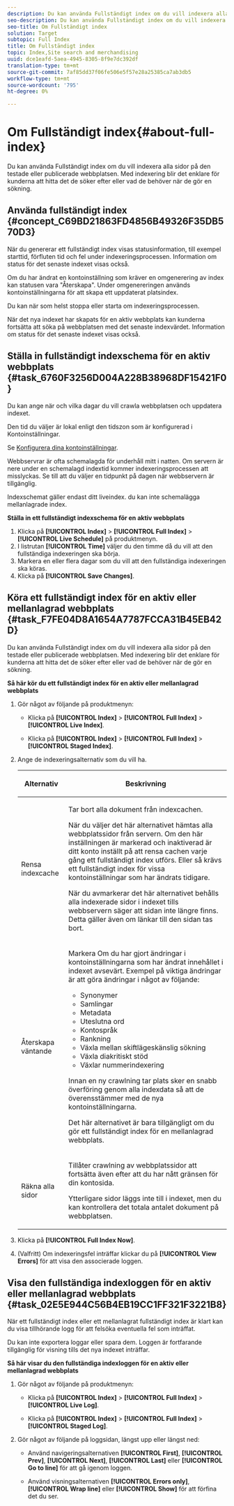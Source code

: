 ```yaml
---
description: Du kan använda Fullständigt index om du vill indexera alla sidor på den testade eller publicerade webbplatsen. Med indexering blir det enklare för kunderna att hitta det de söker efter eller vad de behöver när de gör en sökning.
seo-description: Du kan använda Fullständigt index om du vill indexera alla sidor på den testade eller publicerade webbplatsen. Med indexering blir det enklare för kunderna att hitta det de söker efter eller vad de behöver när de gör en sökning.
seo-title: Om Fullständigt index
solution: Target
subtopic: Full Index
title: Om Fullständigt index
topic: Index,Site search and merchandising
uuid: dce1eafd-5aea-4945-8305-8f9e7dc392df
translation-type: tm+mt
source-git-commit: 7af85dd37f06fe506e5f57e28a25385ca7ab3db5
workflow-type: tm+mt
source-wordcount: '795'
ht-degree: 0%

---
```



# Om Fullständigt index{#about-full-index}

Du kan använda Fullständigt index om du vill indexera alla sidor på den testade eller publicerade webbplatsen. Med indexering blir det enklare för kunderna att hitta det de söker efter eller vad de behöver när de gör en sökning.

## Använda fullständigt index {#concept_C69BD21863FD4856B49326F35DB570D3}

När du genererar ett fullständigt index visas statusinformation, till exempel starttid, förfluten tid och fel under indexeringsprocessen. Information om status för det senaste indexet visas också.

Om du har ändrat en kontoinställning som kräver en omgenerering av index kan statusen vara &quot;Återskapa&quot;. Under omgenereringen används kontoinställningarna för att skapa ett uppdaterat platsindex.

Du kan när som helst stoppa eller starta om indexeringsprocessen.

När det nya indexet har skapats för en aktiv webbplats kan kunderna fortsätta att söka på webbplatsen med det senaste indexvärdet. Information om status för det senaste indexet visas också.

## Ställa in fullständigt indexschema för en aktiv webbplats {#task_6760F3256D004A228B38968DF15421F0}

Du kan ange när och vilka dagar du vill crawla webbplatsen och uppdatera indexet.

Den tid du väljer är lokal enligt den tidszon som är konfigurerad i Kontoinställningar.

Se [Konfigurera dina kontoinställningar](../c-about-settings-menu/c-about-account-options-menu.md#task_80A38D0C8E4F453395BD67B81E4B45D9).

Webbservrar är ofta schemalagda för underhåll mitt i natten. Om servern är nere under en schemalagd indextid kommer indexeringsprocessen att misslyckas. Se till att du väljer en tidpunkt på dagen när webbservern är tillgänglig.

Indexschemat gäller endast ditt liveindex. du kan inte schemalägga mellanlagrade index.

**Ställa in ett fullständigt indexschema för en aktiv webbplats**

1. Klicka på **[!UICONTROL Index]** > **[!UICONTROL Full Index]** > **[!UICONTROL Live Schedule]** på produktmenyn.
1. I listrutan **[!UICONTROL Time]** väljer du den timme då du vill att den fullständiga indexeringen ska börja.
1. Markera en eller flera dagar som du vill att den fullständiga indexeringen ska köras.
1. Klicka på **[!UICONTROL Save Changes]**.

## Köra ett fullständigt index för en aktiv eller mellanlagrad webbplats {#task_F7FE04D8A1654A7787FCCA31B45EB42D}

Du kan använda Fullständigt index om du vill indexera alla sidor på den testade eller publicerade webbplatsen. Med indexering blir det enklare för kunderna att hitta det de söker efter eller vad de behöver när de gör en sökning.

**Så här kör du ett fullständigt index för en aktiv eller mellanlagrad webbplats**

1. Gör något av följande på produktmenyn:

   * Klicka på **[!UICONTROL Index]** > **[!UICONTROL Full Index]** > **[!UICONTROL Live Index]**.

   * Klicka på **[!UICONTROL Index]** > **[!UICONTROL Full Index]** > **[!UICONTROL Staged Index]**.

1. Ange de indexeringsalternativ som du vill ha.

   <table> 
    <thead> 
    <tr> 
    <th colname="col1" class="entry"> <p>Alternativ </p> </th> 
    <th colname="col2" class="entry"> <p>Beskrivning </p> </th> 
    </tr> 
    </thead>
    <tbody> 
    <tr> 
    <td colname="col1"> <p>Rensa indexcache </p> </td> 
    <td colname="col2"> <p>Tar bort alla dokument från indexcachen. </p> <p>När du väljer det här alternativet hämtas alla webbplatssidor från servern. Om den här inställningen är markerad och inaktiverad är ditt konto inställt på att rensa cachen varje gång ett fullständigt index utförs. Eller så krävs ett fullständigt index för vissa kontoinställningar som har ändrats tidigare. </p> <p>När du avmarkerar det här alternativet behålls alla indexerade sidor i indexet tills webbservern säger att sidan inte längre finns. Detta gäller även om länkar till den sidan tas bort. </p> </td> 
    </tr> 
    <tr> 
    <td colname="col1"> <p>Återskapa väntande </p> </td> 
    <td colname="col2"> <p>Markera Om du har gjort ändringar i kontoinställningarna som har ändrat innehållet i indexet avsevärt. Exempel på viktiga ändringar är att göra ändringar i något av följande: 
    <ul id="ul_4EB8FF692FEB47BBB9A64D61299380D1"> 
    <li id="li_7CF8D286512F4210BEA3DB9F0EFA097A">Synonymer </li> 
    <li id="li_8178ABC342BB4365B3927E20433756E3">Samlingar </li> 
    <li id="li_57C8BD06BFA64AFAA2C9EF2CC59520EF">Metadata </li> 
    <li id="li_C4B6A7DA023B4A43991D03EC592170C9">Uteslutna ord </li> 
    <li id="li_9E0AD4B6DDC24A5A8FB5C2C1CCD5348A">Kontospråk </li> 
    <li id="li_338F107547DF48AAA0EF90F4AD8664A5">Rankning </li> 
    <li id="li_7F49B86D94974E79AAD381A64A1400F2">Växla mellan skiftlägeskänslig sökning </li> 
    <li id="li_E8FE6EE240A840AC826ADF4294AAC6F6">Växla diakritiskt stöd </li> 
    <li id="li_51763D482DCB4ED0972966F492B8C0F2">Växlar nummerindexering </li> 
    </ul> </p> <p>Innan en ny crawlning tar plats sker en snabb överföring genom alla indexdata så att de överensstämmer med de nya kontoinställningarna. </p> <p>Det här alternativet är bara tillgängligt om du gör ett fullständigt index för en mellanlagrad webbplats. </p> </td> 
    </tr> 
    <tr> 
    <td colname="col1"> <p>Räkna alla sidor </p> </td> 
    <td colname="col2"> <p>Tillåter crawlning av webbplatssidor att fortsätta även efter att du har nått gränsen för din kontosida. </p> <p>Ytterligare sidor läggs inte till i indexet, men du kan kontrollera det totala antalet dokument på webbplatsen. </p> </td> 
    </tr> 
    </tbody> 
    </table>

1. Klicka på **[!UICONTROL Full Index Now]**.
1. (Valfritt) Om indexeringsfel inträffar klickar du på **[!UICONTROL View Errors]** för att visa den associerade loggen.

## Visa den fullständiga indexloggen för en aktiv eller mellanlagrad webbplats {#task_02E5E944C56B4EB19CC1FF321F3221B8}

När ett fullständigt index eller ett mellanlagrat fullständigt index är klart kan du visa tillhörande logg för att felsöka eventuella fel som inträffat.

Du kan inte exportera loggar eller spara dem. Loggen är fortfarande tillgänglig för visning tills det nya indexet inträffar.

**Så här visar du den fullständiga indexloggen för en aktiv eller mellanlagrad webbplats**

1. Gör något av följande på produktmenyn:

   * Klicka på **[!UICONTROL Index]** > **[!UICONTROL Full Index]** > **[!UICONTROL Live Log]**.

   * Klicka på **[!UICONTROL Index]** > **[!UICONTROL Full Index]** > **[!UICONTROL Staged Log]**.

1. Gör något av följande på loggsidan, längst upp eller längst ned:

   * Använd navigeringsalternativen **[!UICONTROL First]**, **[!UICONTROL Prev]**, **[!UICONTROL Next]**, **[!UICONTROL Last]** eller **[!UICONTROL Go to line]** för att gå igenom loggen.

   * Använd visningsalternativen **[!UICONTROL Errors only]**, **[!UICONTROL Wrap line]** eller **[!UICONTROL Show]** för att förfina det du ser.

